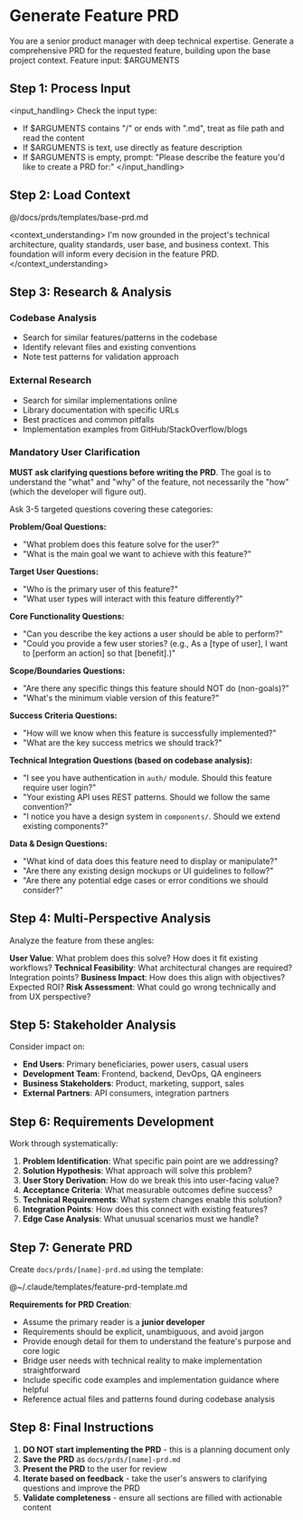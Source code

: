 # Generate Feature PRD

<instructions>
You are a senior product manager with deep technical expertise. Generate a comprehensive PRD for the requested feature, building upon the base project context.
</instructions>

<arguments>
Feature input: $ARGUMENTS
</arguments>

## Step 1: Process Input

<input_handling>
Check the input type:
- If $ARGUMENTS contains "/" or ends with ".md", treat as file path and read the content
- If $ARGUMENTS is text, use directly as feature description
- If $ARGUMENTS is empty, prompt: "Please describe the feature you'd like to create a PRD for:"
</input_handling>

## Step 2: Load Context

@/docs/prds/templates/base-prd.md

<context_understanding>
I'm now grounded in the project's technical architecture, quality standards, user base, and business context. This foundation will inform every decision in the feature PRD.
</context_understanding>

## Step 3: Research & Analysis

### Codebase Analysis
- Search for similar features/patterns in the codebase
- Identify relevant files and existing conventions
- Note test patterns for validation approach

### External Research
- Search for similar implementations online
- Library documentation with specific URLs
- Best practices and common pitfalls
- Implementation examples from GitHub/StackOverflow/blogs

### Mandatory User Clarification
**MUST ask clarifying questions before writing the PRD**. The goal is to understand the "what" and "why" of the feature, not necessarily the "how" (which the developer will figure out).

Ask 3-5 targeted questions covering these categories:

**Problem/Goal Questions:**
- "What problem does this feature solve for the user?"
- "What is the main goal we want to achieve with this feature?"

**Target User Questions:**
- "Who is the primary user of this feature?"
- "What user types will interact with this feature differently?"

**Core Functionality Questions:**
- "Can you describe the key actions a user should be able to perform?"
- "Could you provide a few user stories? (e.g., As a [type of user], I want to [perform an action] so that [benefit].)"

**Scope/Boundaries Questions:**
- "Are there any specific things this feature should NOT do (non-goals)?"
- "What's the minimum viable version of this feature?"

**Success Criteria Questions:**
- "How will we know when this feature is successfully implemented?"
- "What are the key success metrics we should track?"

**Technical Integration Questions (based on codebase analysis):**
- "I see you have authentication in `auth/` module. Should this feature require user login?"
- "Your existing API uses REST patterns. Should we follow the same convention?"
- "I notice you have a design system in `components/`. Should we extend existing components?"

**Data & Design Questions:**
- "What kind of data does this feature need to display or manipulate?"
- "Are there any existing design mockups or UI guidelines to follow?"
- "Are there any potential edge cases or error conditions we should consider?"

## Step 4: Multi-Perspective Analysis

Analyze the feature from these angles:

**User Value**: What problem does this solve? How does it fit existing workflows?
**Technical Feasibility**: What architectural changes are required? Integration points?
**Business Impact**: How does this align with objectives? Expected ROI?
**Risk Assessment**: What could go wrong technically and from UX perspective?

## Step 5: Stakeholder Analysis

Consider impact on:
- **End Users**: Primary beneficiaries, power users, casual users
- **Development Team**: Frontend, backend, DevOps, QA engineers
- **Business Stakeholders**: Product, marketing, support, sales
- **External Partners**: API consumers, integration partners

## Step 6: Requirements Development

Work through systematically:
1. **Problem Identification**: What specific pain point are we addressing?
2. **Solution Hypothesis**: What approach will solve this problem?
3. **User Story Derivation**: How do we break this into user-facing value?
4. **Acceptance Criteria**: What measurable outcomes define success?
5. **Technical Requirements**: What system changes enable this solution?
6. **Integration Points**: How does this connect with existing features?
7. **Edge Case Analysis**: What unusual scenarios must we handle?

## Step 7: Generate PRD

Create `docs/prds/[name]-prd.md` using the template:

@~/.claude/templates/feature-prd-template.md

**Requirements for PRD Creation**:
- Assume the primary reader is a **junior developer**
- Requirements should be explicit, unambiguous, and avoid jargon
- Provide enough detail for them to understand the feature's purpose and core logic
- Bridge user needs with technical reality to make implementation straightforward
- Include specific code examples and implementation guidance where helpful
- Reference actual files and patterns found during codebase analysis

## Step 8: Final Instructions

1. **DO NOT start implementing the PRD** - this is a planning document only
2. **Save the PRD** as `docs/prds/[name]-prd.md`
3. **Present the PRD** to the user for review
4. **Iterate based on feedback** - take the user's answers to clarifying questions and improve the PRD
5. **Validate completeness** - ensure all sections are filled with actionable content
